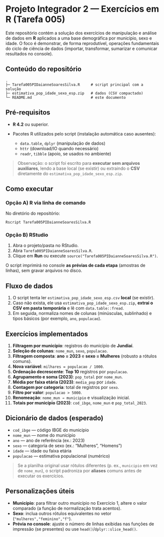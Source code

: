 # Projeto Integrador 2 — Exercícios em R (Tarefa 005)

Este repositório contém a solução dos exercícios de manipulação e análise de dados em **R** aplicados a uma base demográfica por município, sexo e idade.
O foco é demonstrar, de forma reprodutível, operações fundamentais do ciclo de ciência de dados (importar, transformar, sumarizar e comunicar resultados no console).

## Conteúdo do repositório

```
.
├─ Tarefa005PIDaianneSoaresSilva.R     # script principal com a solução
├─ estimativa_pop_idade_sexo_esp.zip   # dados (CSV compactado)
└─ README.md                           # este documento
```

## Pré-requisitos

* **R 4.2** ou superior.
* Pacotes R utilizados pelo script (instalação automática caso ausentes):

  * `data.table`, `dplyr` (manipulação de dados)
  * `httr` (download/IO quando necessário)
  * `readr`, `tibble` (apoio, se usados no ambiente)

> Observação: o script foi escrito para **executar sem arquivos auxiliares**, lendo a base local (se existir) ou extraindo o **CSV** diretamente do `estimativa_pop_idade_sexo_esp.zip`.

## Como executar

### Opção A) R via linha de comando

No diretório do repositório:

```bash
Rscript Tarefa005PIDaianneSoaresSilva.R
```

### Opção B) RStudio

1. Abra o projeto/pasta no RStudio.
2. Abra `Tarefa005PIDaianneSoaresSilva.R`.
3. Clique em **Run** ou execute `source("Tarefa005PIDaianneSoaresSilva.R")`.

O script imprimirá no console **as prévias de cada etapa** (amostras de linhas), sem gravar arquivos no disco.

## Fluxo de dados

1. O script tenta ler `estimativa_pop_idade_sexo_esp.csv` **local** (se existir).
2. Caso não exista, ele usa `estimativa_pop_idade_sexo_esp.zip`, **extrai o CSV em pasta temporária** e lê com `data.table::fread`.
3. Em seguida, normaliza nomes de colunas (minúsculas, sublinhado) e tipos básicos (por exemplo, `ano`, `populacao`).

## Exercícios implementados

1. **Filtragem por município**: registros do município de **Jundiaí**.
2. **Seleção de colunas**: `nome_mun`, `sexo`, `populacao`.
3. **Filtragem composta**: **ano = 2023** e **sexo = Mulheres** (robusto a rótulos comuns).
4. **Nova variável**: `milhares = populacao / 1000`.
5. **Ordenação decrescente**: **Top 10** registros por `populacao`.
6. **Agrupamento e soma (2023)**: `pop_total` por `nome_mun`.
7. **Média por faixa etária (2023)**: `media_pop` por `idade`.
8. **Contagem por categoria**: total de registros por `sexo`.
9. **Filtro por valor**: `populacao > 5000`.
10. **Renomeação**: `nome_mun → municipio` e visualização inicial.
11. **Totais por município (2023)**: `cod_ibge`, `nome_mun` e `pop_total_2023`.

## Dicionário de dados (esperado)

* `cod_ibge` — código IBGE do município
* `nome_mun` — nome do município
* `ano` — ano de referência (ex.: 2023)
* `sexo` — categoria de sexo (ex.: “Mulheres”, “Homens”)
* `idade` — idade ou faixa etária
* `populacao` — estimativa populacional (numérico)

> Se a planilha original usar rótulos diferentes (p. ex., `municipio` em vez de `nome_mun`), o script padroniza por **aliases** comuns antes de executar os exercícios.

## Personalizações úteis

* **Município**: para filtrar outro município no Exercício 1, altere o valor comparado (a função de normalização trata acentos).
* **Sexo**: inclua outros rótulos equivalentes no vetor (`"mulheres","feminino","f"`).
* **Prévia no console**: ajuste o número de linhas exibidas nas funções de impressão (se presentes) ou use `head()`/`dplyr::slice_head()`.
